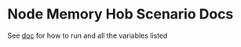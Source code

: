 # Node Memory Hob Scenario Docs

See [doc](https://github.com/cloud-bulldozer/kraken-hub/blob/main/docs/node-memory-hog.md) for how to run and all the variables listed
